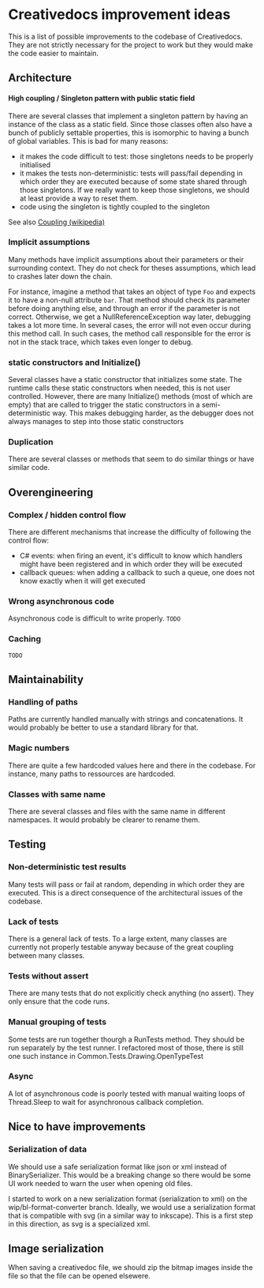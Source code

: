 # Creativedocs improvement ideas

This is a list of possible improvements to the codebase of Creativedocs.
They are not strictly necessary for the project to work but they would make the code easier to maintain.


## Architecture

#### High coupling / Singleton pattern with public static field
There are several classes that implement a singleton pattern by having an instance of the class as a static field. Since those classes often also have a bunch of publicly settable properties, this is isomorphic to having a bunch of global variables.
This is bad for many reasons:
- it makes the code difficult to test: those singletons needs to be properly initialised
- it makes the tests non-deterministic: tests will pass/fail depending in which order they are executed because of some state shared through those singletons. If we really want to keep those singletons, we should at least provide a way to reset them.
- code using the singleton is tightly coupled to the singleton

See also [Coupling (wikipedia)](https://en.wikipedia.org/wiki/Coupling_(computer_programming))

### Implicit assumptions
Many methods have implicit assumptions about their parameters or their surrounding context.
They do not check for theses assumptions, which lead to crashes later down the chain.

For instance, imagine a method that takes an object of type `Foo` and expects it to have a non-null attribute `bar`. That method should check its parameter before doing anything else, and through an error if the parameter is not correct. Otherwise, we get a NullReferenceException way later, debugging takes a lot more time. In several cases, the error will not even occur during this method call. In such cases, the method call responsible for the error is not in the stack trace, which takes even longer to debug.

### static constructors and Initialize()
Several classes have a static constructor that initializes some state.
The runtime calls these static constructors when needed, this is not user controlled.
However, there are many Initialize() methods (most of which are empty) that are called to trigger the static constructors in a semi-deterministic way. This makes debugging harder, as the debugger does not always manages to step into those static constructors

### Duplication
There are several classes or methods that seem to do similar things or have similar code.


## Overengineering

### Complex / hidden control flow
There are different mechanisms that increase the difficulty of following the control flow:
- C# events: when firing an event, it's difficult to know which handlers might have been registered and in which order they will be executed
- callback queues: when adding a callback to such a queue, one does not know exactly when it will get executed

### Wrong asynchronous code
Asynchronous code is difficult to write properly.
`TODO`

### Caching
`TODO`


## Maintainability

### Handling of paths
Paths are currently handled manually with strings and concatenations.
It would probably be better to use a standard library for that.

### Magic numbers
There are quite a few hardcoded values here and there in the codebase.
For instance, many paths to ressources are hardcoded.

### Classes with same name
There are several classes and files with the same name in different namespaces.
It would probably be clearer to rename them.


## Testing

### Non-deterministic test results
Many tests will pass or fail at random, depending in which order they are executed.
This is a direct consequence of the architectural issues of the codebase.

### Lack of tests
There is a general lack of tests. To a large extent, many classes are currently not properly testable anyway because of the great coupling between many classes. 

### Tests without assert
There are many tests that do not explicitly check anything (no assert). They only ensure that the code runs.

### Manual grouping of tests
Some tests are run together thourgh a RunTests method. They should be run separately by the test runner.
I refactored most of those, there is still one such instance in Common.Tests.Drawing.OpenTypeTest

### Async
A lot of asynchronous code is poorly tested with manual waiting loops of Thread.Sleep to wait for asynchronous callback completion.


## Nice to have improvements

### Serialization of data
We should use a safe serialization format like json or xml instead of BinarySerializer.
This would be a breaking change so there would be some UI work needed to warn the user when opening old files.

I started to work on a new serialization format (serialization to xml) on the wip/bl-format-converter branch. Ideally, we would use a serialization format that is compatible with svg (in a similar way to inkscape). This is a first step in this direction, as svg is a specialized xml.

## Image serialization
When saving a creativedoc file, we should zip the bitmap images inside the file so that the file can be opened elsewere.